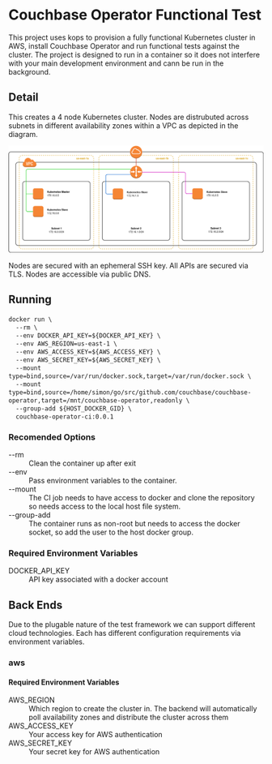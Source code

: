 # Couchbase Operator Functional Test

This project uses kops to provision a fully functional Kubernetes cluster in AWS, install Couchbase Operator and run functional tests against the cluster.  The project is designed to run in a container so it does not interfere with your main development environment and cann be run in the background.

## Detail

This creates a 4 node Kubernetes cluster.  Nodes are distrubuted across subnets in different availability zones within a VPC as depicted in the diagram.

![Cluster Topology](https://raw.githubusercontent.com/spjmurray/couchbase-operator-ci/master/images/vpc.png)

Nodes are secured with an ephemeral SSH key.  All APIs are secured via TLS. Nodes are accessible via public DNS.

## Running

    docker run \
      --rm \
      --env DOCKER_API_KEY=${DOCKER_API_KEY} \
      --env AWS_REGION=us-east-1 \
      --env AWS_ACCESS_KEY=${AWS_ACCESS_KEY} \
      --env AWS_SECRET_KEY=${AWS_SECRET_KEY} \
      --mount type=bind,source=/var/run/docker.sock,target=/var/run/docker.sock \
      --mount type=bind,source=/home/simon/go/src/github.com/couchbase/couchbase-operator,target=/mnt/couchbase-operator,readonly \
      --group-add ${HOST_DOCKER_GID} \
      couchbase-operator-ci:0.0.1

### Recomended Options

<dl>
  <dt>--rm</dt>
  <dd>Clean the container up after exit</dd>

  <dt>--env</dt>
  <dd>Pass environment variables to the container.</dd>

  <dt>--mount</dt>
  <dd>The CI job needs to have access to docker and clone the repository so needs access to the local host file system.</dd>

  <dt>--group-add</dt>
  <dd>The container runs as non-root but needs to access the docker socket, so add the user to the host docker group.</dd>
</dl>

### Required Environment Variables

<dl>
  <dt>DOCKER_API_KEY</dt>
  <dd>API key associated with a docker account</dd>
</dl>

## Back Ends

Due to the plugable nature of the test framework we can support different cloud technologies.  Each has different configuration requirements via environment variables.

### aws

#### Required Environment Variables

<dl>
  <dt>AWS_REGION</dt>
  <dd>Which region to create the cluster in.  The backend will automatically poll availability zones and distribute the cluster across them</dd>

  <dt>AWS_ACCESS_KEY</dt>
  <dd>Your access key for AWS authentication </dd>

  <dt>AWS_SECRET_KEY</dt>
  <dd>Your secret key for AWS authentication</dd>
</dl>
